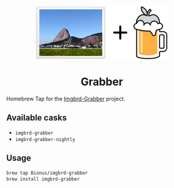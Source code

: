<p align="center"><img src="readme-icon.png" alt="" /></p>
<h1 align="center">Grabber</h1>

Homebrew Tap for the [Imgbrd-Grabber](https://github.com/Bionus/imgbrd-grabber) project.

## Available casks
* `imgbrd-grabber`
* `imgbrd-grabber-nightly`

## Usage
```
brew tap Bionus/imgbrd-grabber
brew install imgbrd-grabber
```
